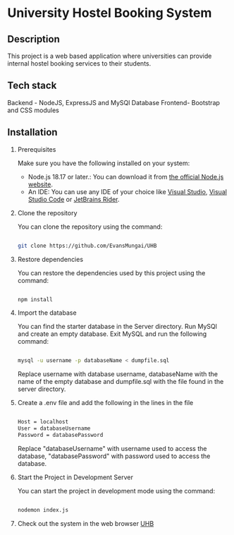 # University Hostel Booking System

## Description

This project is a web based application where universities can provide internal hostel booking services to their students.

## Tech stack

Backend - NodeJS, ExpressJS and MySQl Database
Frontend- Bootstrap and CSS modules

## Installation

1. Prerequisites

    Make sure you have the following installed on your system:

   - Node.js 18.17 or later.: You can download it from [the official Node.js website](https://nodejs.org/en).
   - An IDE: You can use any IDE of your choice like [Visual Studio](https://visualstudio.microsoft.com/), [Visual Studio Code](https://code.visualstudio.com/) or [JetBrains Rider](https://www.jetbrains.com/rider/).

2. Clone the repository

    You can clone the repository using the command:

    ``` bash

    git clone https://github.com/EvansMungai/UHB

    ```

4. Restore dependencies

   You can restore the dependencies used by this project using the command:

    ``` bash

    npm install

    ```

5. Import the database

    You can find the starter database in the Server directory.
    Run MySQl and create an empty database. Exit MySQL and run the following command:

    ``` bash

    mysql -u username -p databaseName < dumpfile.sql

    ```
    Replace username with database username, databaseName with the name of the empty database and dumpfile.sql with the file found in the server directory.

6. Create a .env file and add the following in the lines in the file
   
    ``` bash

    Host = localhost
    User = databaseUsername
    Password = databasePassword

    ```
    Replace "databaseUsername" with username used to access the database, "databasePassword" with password used to access the database.

7. Start the Project in Development Server

    You can start the project in development mode using the command:

    ``` bash

    nodemon index.js

    ```
8. Check out the system in the web browser
   [UHB](https://localhost:3000)



